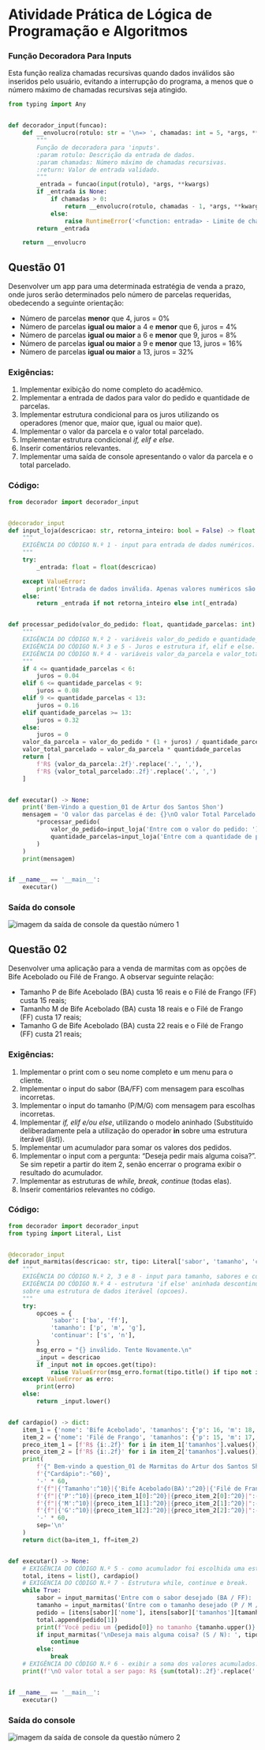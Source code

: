 # Atividade Prática de Lógica de Programação e Algoritmos

### Função Decoradora Para Inputs
Esta função realiza chamadas recursivas quando dados inválidos são inseridos pelo usuário, evitando a interrupção
do programa, a menos que o número máximo de chamadas recursivas seja atingido.
```python
from typing import Any


def decorador_input(funcao):
    def __envolucro(rotulo: str = '\n=> ', chamadas: int = 5, *args, **kwargs) -> Any:
        """
        Função de decoradora para 'inputs'.
        :param rotulo: Descrição da entrada de dados.
        :param chamadas: Número máximo de chamadas recursivas.
        :return: Valor de entrada validado.
        """
        _entrada = funcao(input(rotulo), *args, **kwargs)
        if _entrada is None:
            if chamadas > 0:
                return __envolucro(rotulo, chamadas - 1, *args, **kwargs)
            else:
                raise RuntimeError('<function: entrada> - Limite de chamadas recursivas atingido.')
        return _entrada

    return __envolucro

```

## Questão 01

Desenvolver um app para uma determinada estratégia de venda a prazo, onde juros serão determinados pelo número
de parcelas requeridas, obedecendo a seguinte orientação:

- Número de parcelas **menor** que 4, juros = 0%
- Número de parcelas **igual ou maior** a 4 e **menor** que 6, juros = 4%
- Número de parcelas **igual ou maior** a 6 e **menor** que 9, juros = 8%
- Número de parcelas **igual ou maior** a 9 e **menor** que 13, juros = 16%
- Número de parcelas **igual ou maior** a 13, juros = 32%

### Exigências:
1. Implementar exibição do nome completo do acadêmico.
2. Implementar a entrada de dados para valor do pedido e quantidade de parcelas.
3. Implementar estrutura condicional para os juros utilizando os operadores (menor que, maior que, igual ou maior que).
4. Implementar o valor da parcela e o valor total parcelado.
5. Implementar estrutura condicional *if, elif e else*.
6. Inserir comentários relevantes.
7. Implementar uma saída de console apresentando o valor da parcela e o total parcelado.

### Código:
```python
from decorador import decorador_input


@decorador_input
def input_loja(descricao: str, retorna_inteiro: bool = False) -> float | int:
    """
    EXIGÊNCIA DO CÓDIGO N.º 1 - input para entrada de dados numéricos.
    """
    try:
        _entrada: float = float(descricao)

    except ValueError:
        print('Entrada de dados inválida. Apenas valores numéricos são aceitos!')
    else:
        return _entrada if not retorna_inteiro else int(_entrada)


def processar_pedido(valor_do_pedido: float, quantidade_parcelas: int) -> list:
    """
    EXIGÊNCIA DO CÓDIGO N.º 2 - variáveis valor_do_pedido e quantidade_parcelas como parâmetros de função.
    EXIGÊNCIA DO CÓDIGO N.º 3 e 5 - Juros e estrutura if, elif e else.
    EXIGÊNCIA DO CÓDIGO N.º 4 - variáveis valor_da_parcela e valor_total_parcelado.
    """
    if 4 <= quantidade_parcelas < 6:
        juros = 0.04
    elif 6 <= quantidade_parcelas < 9:
        juros = 0.08
    elif 9 <= quantidade_parcelas < 13:
        juros = 0.16
    elif quantidade_parcelas >= 13:
        juros = 0.32
    else:
        juros = 0
    valor_da_parcela = valor_do_pedido * (1 + juros) / quantidade_parcelas
    valor_total_parcelado = valor_da_parcela * quantidade_parcelas
    return [
        f'R$ {valor_da_parcela:.2f}'.replace('.', ','),
        f'R$ {valor_total_parcelado:.2f}'.replace('.', ',')
    ]


def executar() -> None:
    print('Bem-Vindo a question_01 de Artur dos Santos Shon')
    mensagem = 'O valor das parcelas é de: {}\nO valor Total Parcelado é de: {}'.format(
        *processar_pedido(
            valor_do_pedido=input_loja('Entre com o valor do pedido: '),
            quantidade_parcelas=input_loja('Entre com a quantidade de parcelas: ', True)
        )
    )
    print(mensagem)


if __name__ == '__main__':
    executar()

```

### Saída do console
<div style="width: 100%; margin: 0 auto;">
    <img src="images/questao01.png" alt="imagem da saída de console da questão número 1">
</div>

## Questão 02

Desenvolver uma aplicação para a venda de marmitas com as opções de Bife Acebolado ou Filé de Frango. 
A observar seguinte relação:

- Tamanho P de Bife Acebolado (BA) custa 16 reais e o Filé de Frango (FF) custa 15 reais;
- Tamanho M de Bife Acebolado (BA) custa 18 reais e o Filé de Frango (FF) custa 17 reais;
- Tamanho G de Bife Acebolado (BA) custa 22 reais e o Filé de Frango (FF) custa 21 reais;

### Exigências:
1. Implementar o print com o seu nome completo e um menu para o cliente. 
2. Implementar o input do sabor (BA/FF) com mensagem para escolhas incorretas.
3. Implementar o input do tamanho (P/M/G) com mensagem para escolhas incorretas.
4. Implementar *if, elif e/ou else*, utilizando o modelo aninhado (Substituído deliberadamente pela a 
utilização do operador **in** sobre uma estrutura iterável (*list*)).
5. Implementar um acumulador para somar os valores dos pedidos.
6. Implementar o input com a pergunta: “Deseja pedir mais alguma coisa?”. Se sim repetir a partir do item 2, 
senão encerrar o programa exibir o resultado do acumulador.
7. Implementar as estruturas de *while, break, continue* (todas elas).
8. Inserir comentários relevantes no código.

### Código:
```python
from decorador import decorador_input
from typing import Literal, List


@decorador_input
def input_marmitas(descricao: str, tipo: Literal['sabor', 'tamanho', 'continuar']) -> str:
    """
    EXIGÊNCIA DO CÓDIGO N.º 2, 3 e 8 - input para tamanho, sabores e continuar.
    EXIGÊNCIA DO CÓDIGO N.º 4 - estrutura 'if else' aninhada descontinuada pelo operador 'not in' aplicado
    sobre uma estrutura de dados iterável (opcoes).
    """
    try:
        opcoes = {
            'sabor': ['ba', 'ff'],
            'tamanho': ['p', 'm', 'g'],
            'continuar': ['s', 'n'],
        }
        msg_erro = "{} inválido. Tente Novamente.\n"
        _input = descricao
        if _input not in opcoes.get(tipo):
            raise ValueError(msg_erro.format(tipo.title() if tipo not in 'continuar' else 'Opção'))
    except ValueError as erro:
        print(erro)
    else:
        return _input.lower()


def cardapio() -> dict:
    item_1 = {'nome': 'Bife Acebolado', 'tamanhos': {'p': 16, 'm': 18, 'g': 22}}
    item_2 = {'nome': 'Filé de Frango', 'tamanhos': {'p': 15, 'm': 17, 'g': 21}}
    preco_item_1 = [f'R$ {i:.2f}' for i in item_1['tamanhos'].values()]
    preco_item_2 = [f'R$ {i:.2f}' for i in item_2['tamanhos'].values()]
    print(
        f'{" Bem-vindo a question_01 de Marmitas do Artur dos Santos Shon ":-^60}',
        f'{"Cardápio":-^60}',
        '-' * 60,
        f'{f"|{'Tamanho':^10}|{'Bife Acebolado(BA)':^20}|{'Filé de Frango(FF)':^20}|":-^60}',
        f'{f"|{'P':^10}|{preco_item_1[0]:^20}|{preco_item_2[0]:^20}|":-^60}',
        f'{f"|{'M':^10}|{preco_item_1[1]:^20}|{preco_item_2[1]:^20}|":-^60}',
        f'{f"|{'G':^10}|{preco_item_1[2]:^20}|{preco_item_2[2]:^20}|":-^60}',
        '-' * 60,
        sep='\n'
    )
    return dict(ba=item_1, ff=item_2)


def executar() -> None:
    # EXIGÊNCIA DO CÓDIGO N.º 5 - como acumulador foi escolhida uma estrutura de dados do tipo lista.
    total, itens = list(), cardapio()
    # EXIGÊNCIA DO CÓDIGO N.º 7 - Estrutura while, continue e break.
    while True:
        sabor = input_marmitas('Entre com o sabor desejado (BA / FF): ', tipo='sabor')
        tamanho = input_marmitas('Entre com o tamanho desejado (P / M / G): ', tipo='tamanho')
        pedido = [itens[sabor]['nome'], itens[sabor]['tamanhos'][tamanho]]
        total.append(pedido[1])
        print(f'Você pediu um {pedido[0]} no tamanho {tamanho.upper()}: R$ {pedido[1]:.2f}')
        if input_marmitas('\nDeseja mais alguma coisa? (S / N): ', tipo='continuar') in 's':
            continue
        else:
            break
    # EXIGÊNCIA DO CÓDIGO N.º 6 - exibir a soma dos valores acumulados.
    print(f'\nO valor total a ser pago: R$ {sum(total):.2f}'.replace('.', ','))


if __name__ == '__main__':
    executar()

```

### Saída do console
<div style="width: 100%; margin: 0 auto;">
    <img src="images/questao02.png" alt="imagem da saída de console da questão número 2">
</div>
